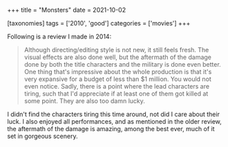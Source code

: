 +++
title = "Monsters"
date = 2021-10-02

[taxonomies]
tags = ['2010', 'good']
categories = ['movies']
+++

Following is a review I made in 2014:

> Although directing/editing style is not new, it still feels
fresh. The visual effects are also done well, but the aftermath of the
damage done by both the title characters and the military is done even
better. One thing that's impressive about the whole production is that
it's very expansive for a budget of less than $1 million. You would
not even notice. Sadly, there is a point where the lead characters are
tiring, such that I'd appreciate if at least one of them got killed at
some point. They are also too damn lucky.

I didn't find the characters tiring this time around,
not did I care about their luck.
I also enjoyed all performances,
and as mentioned in the older review,
the aftermath of the damage is amazing,
among the best ever,
much of it set in gorgeous scenery.
